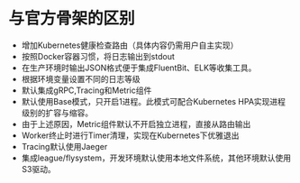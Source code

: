# 与官方骨架的区别
- 增加Kubernetes健康检查路由（具体内容仍需用户自主实现）
- 按照Docker容器习惯，将日志输出到stdout
- 在生产环境时输出JSON格式便于集成FluentBit、ELK等收集工具。
- 根据环境变量设置不同的日志等级
- 默认集成gRPC,Tracing和Metric组件
- 默认使用Base模式，只开启1进程。此模式可配合Kubernetes HPA实现进程级别的扩容与缩容。
- 由于上述原因，Metric组件默认不开启独立进程，直接从路由输出
- Worker终止时进行Timer清理，实现在Kubernetes下优雅退出
- Tracing默认使用Jaeger
- 集成league/flysystem，开发环境默认使用本地文件系统，其他环境默认使用S3驱动。